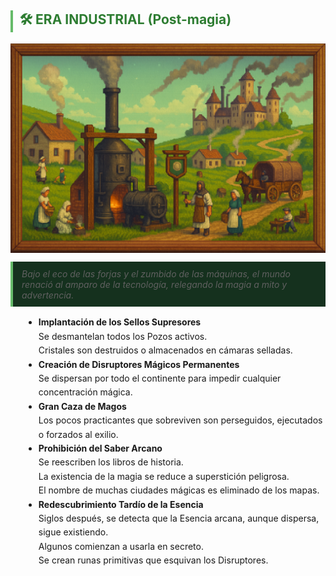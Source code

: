 <!-- Era Industrial -->
<section id="era-industrial">
  <h2 style="border-left: 4px solid #66bb6a; padding-left: 0.5em; color: #2e7d32;">🛠 ERA INDUSTRIAL (Post-magia)</h2>
  
  <img src="../../../other/images/industria.png" alt="Pepeland Portada" width="1000" style="display: block; margin: 0 auto;">
  <blockquote style="margin: 1em 0; padding: 0.75em 1em; background: #15311e; border-left: 4px solid #66bb6a; font-style: italic;">
    Bajo el eco de las forjas y el zumbido de las máquinas, el mundo renació al amparo de la tecnología, relegando la magia a mito y advertencia.
  </blockquote>
  <div style="margin-left: 1.5em; line-height: 1.6;">
    <ul style="margin-top: 1em;">
      <li><strong>Implantación de los Sellos Supresores</strong><br/>
        Se desmantelan todos los Pozos activos.<br/>
        Cristales son destruidos o almacenados en cámaras selladas.
      </li>
      <li><strong>Creación de Disruptores Mágicos Permanentes</strong><br/>
        Se dispersan por todo el continente para impedir cualquier concentración mágica.
      </li>
      <li><strong>Gran Caza de Magos</strong><br/>
        Los pocos practicantes que sobreviven son perseguidos, ejecutados o forzados al exilio.
      </li>
      <li><strong>Prohibición del Saber Arcano</strong><br/>
        Se reescriben los libros de historia.<br/>
        La existencia de la magia se reduce a superstición peligrosa.<br/>
        El nombre de muchas ciudades mágicas es eliminado de los mapas.
      </li>
      <li><strong>Redescubrimiento Tardío de la Esencia</strong><br/>
        Siglos después, se detecta que la Esencia arcana, aunque dispersa, sigue existiendo.<br/>
        Algunos comienzan a usarla en secreto.<br/>
        Se crean runas primitivas que esquivan los Disruptores.
      </li>
    </ul>
  </div>
</section>
